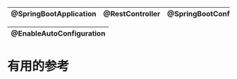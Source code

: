 

@SpringBootApplication|@RestController|@SpringBootConfiguration|@ComponentScan|
---|---|---|---|

@EnableAutoConfiguration|
---|



# 有用的参考



